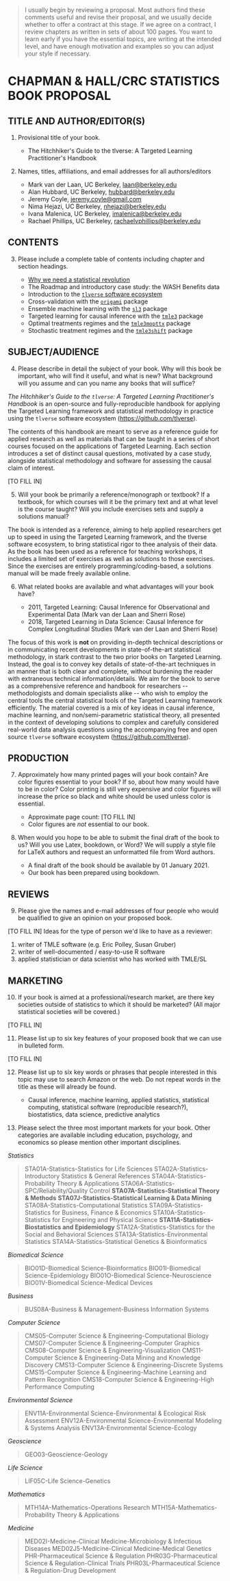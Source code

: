 > I usually begin by reviewing a proposal. Most authors find these comments
> useful and revise their proposal, and we usually decide whether to offer
> a contract at this stage. If we agree on a contract, I review chapters as
> written in sets of about 100 pages. You want to learn early if you have the
> essential topics, are writing at the intended level, and have enough
> motivation and examples so you can adjust your style if necessary.

# CHAPMAN & HALL/CRC STATISTICS BOOK PROPOSAL

## TITLE AND AUTHOR/EDITOR(S)

1. Provisional title of your book.

   * The Hitchhiker's Guide to the tlverse: A Targeted Learning Practitioner's
      Handbook

2. Names, titles, affiliations, and email addresses for all authors/editors

      * Mark van der Laan, UC Berkeley, laan@berkeley.edu
      * Alan Hubbard, UC Berkeley, hubbard@berkeley.edu
      * Jeremy Coyle, jeremy.coyle@gmail.com
      * Nima Hejazi, UC Berkeley, nhejazi@berkeley.edu
      * Ivana Malenica, UC Berkeley, imalenica@berkeley.edu
      * Rachael Phillips, UC Berkeley, rachaelvphillips@berkeley.edu


## CONTENTS

3. Please include a complete table of contents including chapter and section
    headings.

    - [Why we need a statistical
      revolution](https://senseaboutscienceusa.org/super-learning-and-the-revolution-in-knowledge/)
    - The Roadmap and introductory case study: the WASH Benefits data
    - Introduction to the [`tlverse` software ecosystem](https://tlverse.org)
    - Cross-validation with the [`origami`](https://github.com/origami) package
    - Ensemble machine learning with the [`sl3`](https://github.com/tlverse/sl3)
       package
    - Targeted learning for causal inference with the
      [`tmle3`](https://github.com/tlverse/tmle3) package
    - Optimal treatments regimes and the
      [`tmle3mopttx`](https://github.com/tlverse/tmle3mopttx) package
    - Stochastic treatment regimes and the
      [`tmle3shift`](https://github.com/tlverse/tmle3shift) package


## SUBJECT/AUDIENCE

4. Please describe in detail the subject of your book. Why will this book be
    important, who will find it useful, and what is new? What background will
    you assume and can you name any books that will suffice?

  *The Hitchhiker's Guide to the `tlverse`: A Targeted Learning Practitioner's
  Handbook* is an open-source and fully-reproducible handbook for applying the
  Targeted Learning framework and statistical methodology in practice using the
  `tlverse` software ecosystem (https://github.com/tlverse).

  The contents of this handbook are meant to serve as a reference guide for
  applied research as well as materials that can be taught in a series of short
  courses focused on the applications of Targeted Learning. Each section
  introduces a set of distinct causal questions, motivated by a case study,
  alongside statistical methodology and software for assessing the causal claim
  of interest.

  [TO FILL IN]

5. Will your book be primarily a reference/monograph or textbook? If a
    textbook, for which courses will it be the primary text and at what level
    is the course taught? Will you include exercises sets and supply a
    solutions manual?

  The book is intended as a reference, aiming to help applied researchers get up
  to speed in using the Targeted Learning framework, and the tlverse software
  ecosystem, to bring statistical rigor to thee analysis of their data. As the
  book has been used as a reference for teaching workshops, it includes
  a limited set of exercises as well as solutions to those exercises. Since the
  exercises are entirely programming/coding-based, a solutions manual will be
  made freely available online.

6. What related books are available and what advantages will your book have?

    * 2011, Targeted Learning: Causal Inference for Observational and
        Experimental Data (Mark van der Laan and Sherri Rose)
    * 2018, Targeted Learning in Data Science: Causal Inference for Complex
        Longitudinal Studies (Mark van der Laan and Sherri Rose)

  The focus of this work is __not__ on providing in-depth technical descriptions
  or in communicating recent developments in state-of-the-art statistical
  methodology, in stark contrast to the two prior books on Targeted Learning.
  Instead, the goal is to convey key details of state-of-the-art techniques in
  an manner that is both clear and complete, without burdening the reader with
  extraneous technical information/details. We aim for the book to serve as
  a comprehensive reference and handbook for researchers -- methodologists and
  domain specialists alike -- who wish to employ the central tools the central
  statistical tools of the Targeted Learning framework efficiently. The material
  covered is a mix of key ideas in causal inference, machine learning, and
  non/semi-parametric statistical theory, all presented in the context of
  developing solutions to complex and carefully considered real-world data
  analysis questions using the accompanying free and open source `tlverse`
  software ecosystem (https://github.com/tlverse).


## PRODUCTION

7. Approximately how many printed pages will your book contain? Are color
    figures essential to your book? If so, about how many would have to be in
    color? Color printing is still very expensive and color figures will
    increase the price so black and white should be used unless color is
    essential.

    * Approximate page count: [TO FILL IN]
    * Color figures are *not* essential to our book.

8. When would you hope to be able to submit the final draft of the book to us?
    Will you use Latex, bookdown, or Word? We will supply a style file for
    LaTeX authors and request an unformatted file from Word authors.

    * A final draft of the book should be available by 01 January 2021.
    * Our book has been prepared using bookdown.


## REVIEWS

9. Please give the names and e-mail addresses of four people who would be
     qualified to give an opinion on your proposed book.

  [TO FILL IN]
  Ideas for the type of person we'd like to have as a reviewer:
  1. writer of TMLE software (e.g. Eric Polley, Susan Gruber)
  2. writer of well-documented / easy-to-use R software 
  3. applied statistician or data scientist who has worked with TMLE/SL

## MARKETING

10. If your book is aimed at a professional/research market, are there key
      societies outside of statistics to which it should be marketed? (All
      major statistical societies will be covered.)

  [TO FILL IN]

11. Please list up to six key features of your proposed book that we can use
      in bulleted form.

  [TO FILL IN]

12. Please list up to six key words or phrases that people interested in this
      topic may use to search Amazon or the web. Do not repeat words in the
      title as these will already be found.

    * Causal inference, machine learning, applied statistics, statistical
        computing, statistical software (reproducible research?), biostatistics,
        data science, predictive analytics

13. Please select the three most important markets for your book. Other
      categories are available including education, psychology, and economics
      so please mention other important disciplines.

*Statistics*
> STA01A-Statistics-Statistics for Life Sciences
> STA02A-Statistics-Introductory Statistics & General References
> STA04A-Statistics-Probability Theory & Applications
> STA06A-Statistics-SPC/Reliability/Quality Control
> **STA07A-Statistics-Statistical Theory & Methods**
> **STA07J-Statistics-Statistical Learning & Data Mining**
> STA08A-Statistics-Computational Statistics
> STA09A-Statistics-Statistics for Business, Finance & Economics
> STA10A-Statistics-Statistics for Engineering and Physical Science
> **STA11A-Statistics-Biostatistics and Epidemiology**
> STA12A-Statistics-Statistics for the Social and Behavioral Sciences
> STA13A-Statistics-Environmental Statistics
> STA14A-Statistics-Statistical Genetics & Bioinformatics

*Biomedical Science*
> BIO01D-Biomedical Science-Bioinformatics
> BIO01I-Biomedical Science-Epidemiology
> BIO01O-Biomedical Science-Neuroscience
> BIO01V-Biomedical Science-Medical Devices

*Business*
> BUS08A-Business & Management-Business Information Systems

*Computer Science*
> CMS05-Computer Science & Engineering-Computational Biology
> CMS07-Computer Science & Engineering-Computer Graphics
> CMS08-Computer Science & Engineering-Visualization
> CMS11-Computer Science & Engineering-Data Mining and Knowledge Discovery
> CMS13-Computer Science & Engineering-Discrete Systems
> CMS15-Computer Science & Engineering-Machine Learning and Pattern Recognition
> CMS18-Computer Science & Engineering-High Performance Computing

*Environmental Science*
> ENV11A-Environmental Science-Environmental & Ecological Risk Assessment
> ENV12A-Environmental Science-Environmental  Modeling & Systems Analysis
> ENV13A-Environmental Science-Ecology

*Geoscience*
> GEO03-Geoscience-Geology

*Life Science*
> LIF05C-Life Science-Genetics

*Mathematics*
> MTH14A-Mathematics-Operations Research
> MTH15A-Mathematics-Probability Theory & Applications

*Medicine*
> MED02I-Medicine-Clinical Medicine-Microbiology & Infectious Diseases
> MED02J5-Medicine-Clinical Medicine-Medical Genetics
> PHR-Pharmaceutical Science & Regulation
> PHR03G-Pharmaceutical Science & Regulation-Clinical Trials
> PHR03L-Pharmaceutical Science & Regulation-Drug Development
